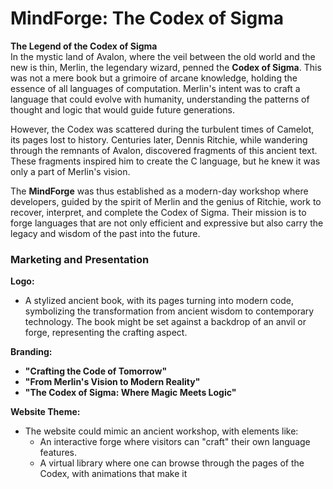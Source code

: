 # MindForge: The Codex of Sigma

**The Legend of the Codex of Sigma**  
In the mystic land of Avalon, where the veil between the old world and the new is thin, Merlin, the legendary wizard, penned the **Codex of Sigma**. This was not a mere book but a grimoire of arcane knowledge, holding the essence of all languages of computation. Merlin's intent was to craft a language that could evolve with humanity, understanding the patterns of thought and logic that would guide future generations.

However, the Codex was scattered during the turbulent times of Camelot, its pages lost to history. Centuries later, Dennis Ritchie, while wandering through the remnants of Avalon, discovered fragments of this ancient text. These fragments inspired him to create the C language, but he knew it was only a part of Merlin's vision.

The **MindForge** was thus established as a modern-day workshop where developers, guided by the spirit of Merlin and the genius of Ritchie, work to recover, interpret, and complete the Codex of Sigma. Their mission is to forge languages that are not only efficient and expressive but also carry the legacy and wisdom of the past into the future.

### **Marketing and Presentation**

**Logo:**
- A stylized ancient book, with its pages turning into modern code, symbolizing the transformation from ancient wisdom to contemporary technology. The book might be set against a backdrop of an anvil or forge, representing the crafting aspect.

**Branding:**
- **"Crafting the Code of Tomorrow"**
- **"From Merlin's Vision to Modern Reality"**
- **"The Codex of Sigma: Where Magic Meets Logic"**

**Website Theme:**
- The website could mimic an ancient workshop, with elements like:
  - An interactive forge where visitors can "craft" their own language features.
  - A virtual library where one can browse through the pages of the Codex, with animations that make it
